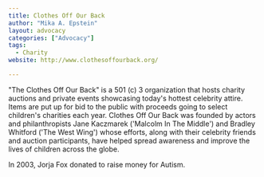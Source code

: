 ```yaml
---
title: Clothes Off Our Back
author: "Mika A. Epstein"
layout: advocacy
categories: ["Advocacy"]
tags: 
  - Charity
website: http://www.clothesoffourback.org/

---
```


"The Clothes Off Our Back" is a 501 (c) 3 organization that hosts charity auctions and private events showcasing today's hottest celebrity attire. Items are put up for bid to the public with proceeds going to select children's charities each year. Clothes Off Our Back was founded by actors and philanthropists Jane Kaczmarek ('Malcolm In The Middle') and Bradley Whitford ('The West Wing') whose efforts, along with their celebrity friends and auction participants, have helped spread awareness and improve the lives of children across the globe.

In 2003, Jorja Fox donated to raise money for Autism.